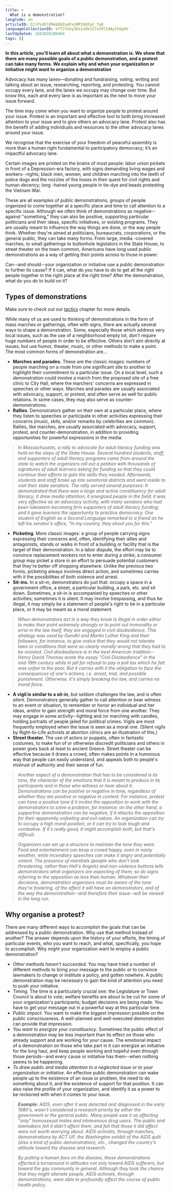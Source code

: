 ```yaml
---
title: >
  What is a demonstration?
langCode: en
articleID: DjlPsdElEMwkOHZumFxzMP3ddFpV_Tq8
languageCollectionID: VrTJlGhy3Eo1uOk1I7aY8l5dAyChGp6V
lastUpdated: 1653826186464
tags: []
---
```


**In this article, you'll learn all about what a demonstration is. We show that there are many possible goals of a public demonstration, and a protest can take many forms. We explain why and when your organization or initiative might want to organize a demonstration**

Advocacy has many lanes—donating and fundraising, voting, writing and talking about an issue, researching, reporting, and protesting. You cannot occupy every lane, and the lanes we occupy may change over time. But know this, each and every lane is as important as the next to move your issue forward.

The time may come when you want to organize people to protest around your issue. Protest is an important and effective tool to both bring increased attention to your issue and to give others an advocacy lane. Protest also has the benefit of adding individuals and resources to the other advocacy lanes around your issue.

We recognise that the exercise of your freedom of peaceful assembly is more than a human right fundamental to participatory democracy; it’s an impactful advocacy lane.

Certain images are printed on the brains of most people: labor union pickets in front of a Depression-era factory, with signs demanding living wages and workers--rights; black men, women, and children marching into the teeth of police dogs and the nozzles of fire hoses in their quest for civil rights and human decency; long -haired young people in tie-dye and beads protesting the Vietnam War.

These are all examples of public demonstrations, groups of people organized to come together at a specific place and time to call attention to a specific issue. Although we often think of demonstrations as negative--against "something," they can also be positive, supporting particular politicians and their ideas, specific initiatives, or existing programs. They are usually meant to influence the way things are done, or the way people think. Whether they're aimed at politicians, bureaucrats, corporations, or the general public, they can take many forms. From large, media -covered marches, to small gatherings to buttonhole legislators in the State House, to street theater on the town common, Americans have long used public demonstrations as a way of getting their points across to those in power.

Can--and should--your organization or initiative use a public demonstration to further its cause? If it can, what do you have to do to get all the right people together in the right place at the right time? After the demonstration, what do you do to build on it?

## **Types of demonstrations**

Make sure to check out our [tactics](/tactics) chapter for more details.

While many of us are used to thinking of demonstrations in the form of mass marches or gatherings, often with signs, there are actually several ways to shape a demonstration. Some, especially those which address very local issues, such as the use of a neighborhood empty lot, don't require huge numbers of people in order to be effective. Others don't aim directly at issues, but use humor, theater, music, or other methods to make a point. The most common forms of demonstration are...

-   **Marches and parades**_**.**_ These are the classic images: numbers of people marching on a route from one significant site to another to highlight their commitment to a particular issue. On a local level, such a demonstration could involve a march from the proposed site of a free clinic to City Hall, where the marchers' concerns are expressed in speeches or other ways. Marches and parades are usually associated with advocacy, support, or protest, and often serve as well for public relations. In some cases, they may also serve as counter-demonstrations.
-   **Rallies**_._ Demonstrators gather on their own at a particular place, where they listen to speeches or participate in other activities expressing their concerns (music, skits, and/or remarks by celebrities are common). Rallies, like marches, are usually associated with advocacy, support, protest, and counter-demonstration, in addition to providing opportunities for powerful expressions in the media.

> _In Massachusetts, a rally to advocate for adult literacy funding was held on the steps of the State House. Several hundred students, staff, and supporters of adult literacy programs came from around the state to watch the organizers roll out a petition with thousands of signatures of adult learners asking for funding so that they could continue their efforts to gain the skills they needed. Afterwards, students and staff broke up into senatorial districts and went inside to visit their state senators. The rally served several purposes: It demonstrated that there was a large and active constituency for adult literacy; it drew media attention; it energized people in the field; it was very effective as an advocacy activity, with many senators who had been lukewarm becoming firm supporters of adult literacy funding; and it gave learners the opportunity to practice democracy. One student of English as a Second Language remarked to a friend as he left his senator's office, "In my country, they shoot you for this."_

-   **Picketing**_._ More classic images: a group of people carrying signs expressing their concerns and, often, identifying their allies and antagonists, stands or walks in front of a building or facility that is the target of their demonstration. In a labor dispute, the effort may be to convince replacement workers not to enter during a strike; a consumer group may picket a store in an effort to persuade potential customers that they're better off shopping elsewhere. Unlike the previous two forms, picketing always involves direct action, and sometimes carries with it the possibilities of both violence and arrest.
-   **Sit-ins.** In a sit-in, demonstrators do just that: occupy a space in a government office, a street, a particular building, a park, etc. and sit down. Sometimes, a sit-in is accompanied by speeches or other activities; sometimes it is silent. It may involve trespassing, and thus be illegal, it may simply be a statement of people's right to be in a particular place, or it may be meant as a moral statement.

> _When demonstrators act in a way they know is illegal in order either to make their point extremely strongly or to point out immorality or error in the law itself, they are engaged in civil disobedience. This strategy was used by Gandhi and Martin Luther King and their followers, for instance, to give notice that they would not tolerate laws or conditions that were so clearly morally wrong that they had to be resisted. Civil disobedience is in the best American tradition--Henry David Thoreau wrote the essay "Civil Disobedience" in the mid-19th century while in jail for refusal to pay a poll tax which he felt was unfair to the poor. But it carries with it the obligation to face the consequences of one's actions, i.e. arrest, trial, and possible punishment. Otherwise, it's simply breaking the law, and carries no moral force._

-   **A vigil is similar to a sit-in**, but seldom challenges the law, and is often silent. Demonstrators generally gather to call attention or bear witness to an event or situation, to remember or honor an individual and her ideas, and/or to gain strength and moral force from one another. They may engage in some activity--lighting and /or marching with candles, holding portraits of people jailed for political crimes. Vigils are most frequently employed when the issue is seen as a moral one. (Silent vigils by Right-to-Life activists at abortion clinics are an illustration of this.)
-   **Street theater.** The use of actors or puppets, often in fantastic costumes, to make fun of or otherwise discredit politicians and others in power goes back at least to ancient Greece. Street theater can be effective because it draws a crowd, often makes points in a humorous way that people can easily understand, and appeals both to people's mistrust of authority and their sense of fun.

> _Another aspect of a demonstration that has to be considered is its tone, the character of the emotions that it is meant to produce in its participants and in those who witness or hear about it. Demonstrations can be positive or negative in tone, regardless of whether they are positive or negative in content. For instance, protest can have a positive tone if it invites the opposition to work with the demonstrators to solve a problem, for instance; on the other hand, a supportive demonstration can be negative, if it attacks the opposition for their apparently unfeeling and evil nature. An organization can try to occupy a high moral position, or it can try to look tough and combative. If it's really good, it might accomplish both, but that's difficult._
> 
> _Organizers can set up a structure to maintain the tone they want. Food and entertainment can keep a crowd happy, even in nasty weather, while incendiary speeches can make it angry and potentially violent. The presence of marshals (people who don't look threatening, rather than Hell's Angels) and non-violence buttons tells demonstrators what organizers are expecting of them; so do signs referring to the opposition as less than human. Whatever their decisions, demonstration organizers must be aware of the tone they're fostering, of the effect it will have on demonstrators, and of the way the demonstration--and therefore their issue--will be viewed in the long run._

## **Why organise a protest?**

There are many different ways to accomplish the goals that can be addressed by a public demonstration. Why use that method instead of another? The answer depends upon the history of your efforts, the timing of particular events, who you want to reach, and what, specifically, you hope to accomplish. Why might your organization want to employ a public demonstration?

-   _Other methods haven't succeeded._ You may have tried a number of different methods to bring your message to the public or to convince lawmakers to change or institute a policy, and gotten nowhere. A public demonstration may be necessary to gain the kind of attention you need to push your initiative.
-   _Timing._ The time is a particularly crucial one: the Legislature or Town Council is about to vote; welfare benefits are about to be cut for some of your organization's participants; budget decisions are being made. You have to get your message out in a powerful way at this particular time.
-   _Public impact._ You want to make the biggest impression possible on the public consciousness. A well-planned and well-executed demonstration can provide that impression.
-   _You want to energize your constituency_. Sometimes the public effect of a demonstration may be less important than its effect on those who already support and are working for your cause. The emotional impact of a demonstration on those who take part in it can energize an initiative for the long haul, and keep people working and hopeful even through those periods--and every cause or initiative has them--when nothing seems to be happening.
-   _To draw public and media attention to a neglected issue or to your organization or initiative_. An effective public demonstration can wake people up to the existence of an issue or problem, the need to do something about it, and the existence of support for that position. It can also raise the profile of your organization, and identify it as a power to be reckoned with when it comes to your issue.

> _**Example:** AIDS, even after it was detected and diagnosed in the early 1980's, wasn't considered a research priority by either the government or the general public. Many people saw it as affecting "only" homosexual males and intravenous drug users. The public and lawmakers felt it didn't affect them, and felt that those it did affect were not worth worrying about. AIDS activists, through marches, demonstrations by ACT UP, the Washington exhibit of the AIDS quilt (also a kind of public demonstration), etc., changed the country's attitude toward the disease and research._
> 
> _By putting a human face on the disease, these demonstrations effected a turnaround in attitudes not only toward AIDS sufferers, but toward the gay community in general. Although they took the chance that they might alienate people, AIDS activists, through demonstrations, were able to profoundly affect the course of public health policy._